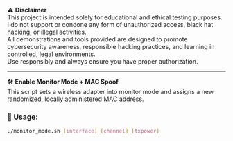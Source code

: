 ⚠️ **Disclaimer**  
This project is intended solely for educational and ethical testing purposes.  
I do not support or condone any form of unauthorized access, black hat hacking, or illegal activities.  
All demonstrations and tools provided are designed to promote cybersecurity awareness, responsible hacking practices, and learning in controlled, legal environments.  
Use responsibly and always ensure you have proper authorization.  

---

🛠️ **Enable Monitor Mode + MAC Spoof**  
This script sets a wireless adapter into monitor mode and assigns a new randomized, locally administered MAC address.  

### 🔧 Usage:
```bash
./monitor_mode.sh [interface] [channel] [txpower]

